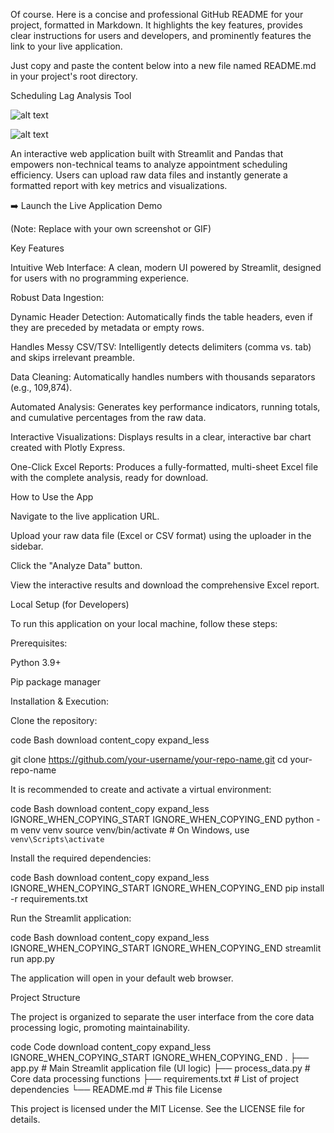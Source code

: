 Of course. Here is a concise and professional GitHub README for your project, formatted in Markdown. It highlights the key features, provides clear instructions for users and developers, and prominently features the link to your live application.

Just copy and paste the content below into a new file named README.md in your project's root directory.

Scheduling Lag Analysis Tool

![alt text](https://static.streamlit.io/badges/streamlit_badge_black_white.svg)


![alt text](https://img.shields.io/badge/License-MIT-yellow.svg)

An interactive web application built with Streamlit and Pandas that empowers non-technical teams to analyze appointment scheduling efficiency. Users can upload raw data files and instantly generate a formatted report with key metrics and visualizations.

➡️ Launch the Live Application
Demo

(Note: Replace with your own screenshot or GIF)

Key Features

Intuitive Web Interface: A clean, modern UI powered by Streamlit, designed for users with no programming experience.

Robust Data Ingestion:

Dynamic Header Detection: Automatically finds the table headers, even if they are preceded by metadata or empty rows.

Handles Messy CSV/TSV: Intelligently detects delimiters (comma vs. tab) and skips irrelevant preamble.

Data Cleaning: Automatically handles numbers with thousands separators (e.g., 109,874).

Automated Analysis: Generates key performance indicators, running totals, and cumulative percentages from the raw data.

Interactive Visualizations: Displays results in a clear, interactive bar chart created with Plotly Express.

One-Click Excel Reports: Produces a fully-formatted, multi-sheet Excel file with the complete analysis, ready for download.

How to Use the App

Navigate to the live application URL.

Upload your raw data file (Excel or CSV format) using the uploader in the sidebar.

Click the "Analyze Data" button.

View the interactive results and download the comprehensive Excel report.

Local Setup (for Developers)

To run this application on your local machine, follow these steps:

Prerequisites:

Python 3.9+

Pip package manager

Installation & Execution:

Clone the repository:

code
Bash
download
content_copy
expand_less

git clone https://github.com/your-username/your-repo-name.git
cd your-repo-name

It is recommended to create and activate a virtual environment:

code
Bash
download
content_copy
expand_less
IGNORE_WHEN_COPYING_START
IGNORE_WHEN_COPYING_END
python -m venv venv
source venv/bin/activate  # On Windows, use `venv\Scripts\activate`

Install the required dependencies:

code
Bash
download
content_copy
expand_less
IGNORE_WHEN_COPYING_START
IGNORE_WHEN_COPYING_END
pip install -r requirements.txt

Run the Streamlit application:

code
Bash
download
content_copy
expand_less
IGNORE_WHEN_COPYING_START
IGNORE_WHEN_COPYING_END
streamlit run app.py

The application will open in your default web browser.

Project Structure

The project is organized to separate the user interface from the core data processing logic, promoting maintainability.

code
Code
download
content_copy
expand_less
IGNORE_WHEN_COPYING_START
IGNORE_WHEN_COPYING_END
.
├── app.py              # Main Streamlit application file (UI logic)
├── process_data.py     # Core data processing functions
├── requirements.txt    # List of project dependencies
└── README.md           # This file
License

This project is licensed under the MIT License. See the LICENSE file for details.
